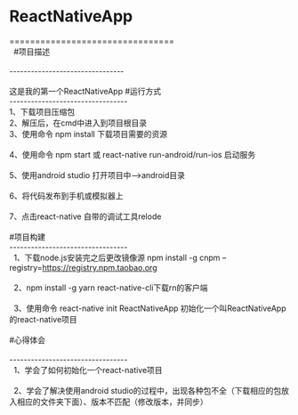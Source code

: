 # ReactNativeApp<br>  
================================<br>  
#项目描述<br>  
--------------------------------<br>  
  这是我的第一个ReactNativeApp
#运行方式<br> 
---------------------------------<br>
  1、下载项目压缩包<br>
  2、解压后，在cmd中进入到项目根目录<br>
  3、使用命令 npm install 下载项目需要的资源<br>  
  4、使用命令 npm start 或 react-native run-android/run-ios 启动服务<br>  
  5、使用android studio 打开项目中——>android目录<br>  
  6、将代码发布到手机或模拟器上<br>  
  7、点击react-native 自带的调试工具relode<br>  
 #项目构建<br> 
 ---------------------------------<br>
   1、下载node.js安装完之后更改镜像源 npm install -g cnpm –registry=https://registry.npm.taobao.org<br>  
   2、npm install -g yarn react-native-cli下载rn的客户端<br>  
   3、使用命令 react-native init ReactNativeApp 初始化一个叫ReactNativeApp的react-native项目<br>  
 #心得体会<br>  
 ---------------------------------<br>
   1、学会了如何初始化一个react-native项目<br>  
   2、学会了解决使用android studio的过程中，出现各种包不全（下载相应的包放入相应的文件夹下面）、版本不匹配（修改版本，并同步）<br>  

  
